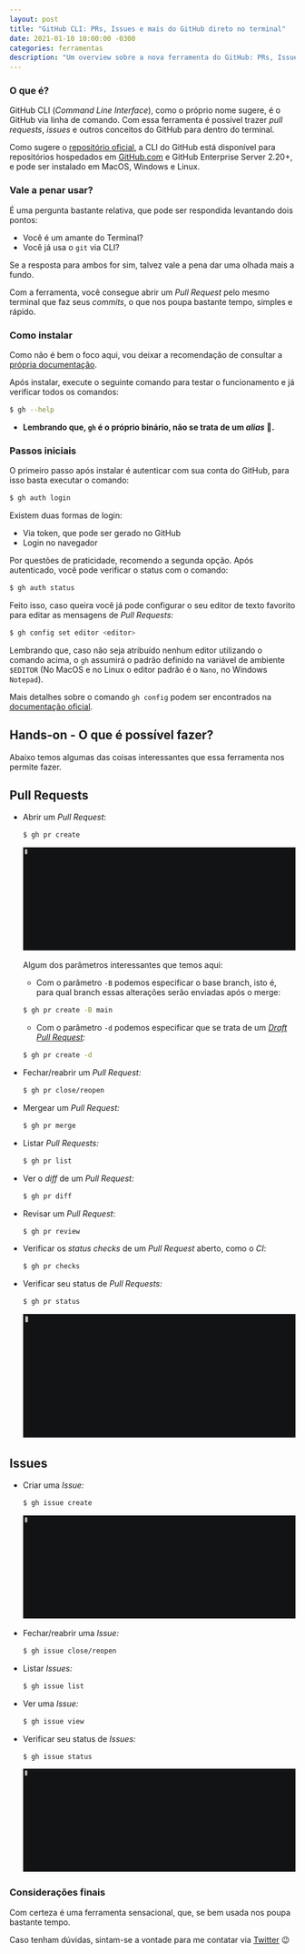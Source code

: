 ```yaml
---
layout: post
title: "GitHub CLI: PRs, Issues e mais do GitHub direto no terminal"
date: 2021-01-10 10:00:00 -0300
categories: ferramentas
description: "Um overview sobre a nova ferramenta do GitHub: PRs, Issues e outros conceitos do GitHub direto no terminal"
---
```


### O que é?

GitHub CLI (_Command Line Interface_), como o próprio nome sugere, é o GitHub via linha de comando. Com essa ferramenta é possível trazer _pull requests_, _issues_ e outros conceitos do GitHub para dentro do terminal.

Como sugere o [repositório oficial](https://github.com/cli/cli), a CLI do GitHub está disponível para repositórios hospedados em [GitHub.com](http://github.com/) e GitHub Enterprise Server 2.20+, e pode ser instalado em MacOS, Windows e Linux.

### Vale a penar usar?

É uma pergunta bastante relativa, que pode ser respondida levantando dois pontos:

- Você é um amante do Terminal?
- Você já usa o `git` via CLI?

Se a resposta para ambos for sim, talvez vale a pena dar uma olhada mais a fundo.

Com a ferramenta, você consegue abrir um _Pull Request_ pelo mesmo terminal que faz seus _commits_, o que nos poupa bastante tempo, simples e rápido.

### Como instalar

Como não é bem o foco aqui, vou deixar a recomendação de consultar a [própria documentação](https://github.com/cli/cli#installation).

Após instalar, execute o seguinte comando para testar o funcionamento e já verificar todos os comandos:

```bash
$ gh --help
```

- **Lembrando que, `gh` é o próprio binário, não se trata de um _alias_ 🙂.**

### Passos iniciais

O primeiro passo após instalar é autenticar com sua conta do GitHub, para isso basta executar o comando:

```bash
$ gh auth login
```

Existem duas formas de login:

- Via token, que pode ser gerado no GitHub
- Login no navegador

Por questões de praticidade, recomendo a segunda opção. Após autenticado, você pode verificar o status com o comando:

```bash
$ gh auth status
```

Feito isso, caso queira você já pode configurar o seu editor de texto favorito para editar as mensagens de _Pull Requests:_

```bash
$ gh config set editor <editor>
```

Lembrando que, caso não seja atribuído nenhum editor utilizando o comando acima, o `gh` assumirá o padrão definido na variável de ambiente `$EDITOR` (No MacOS e no Linux o editor padrão é o `Nano`, no Windows `Notepad`).

Mais detalhes sobre o comando `gh config` podem ser encontrados na [documentação oficial](https://cli.github.com/manual/gh_config).

## Hands-on - O que é possível fazer?

Abaixo temos algumas das coisas interessantes que essa ferramenta nos permite fazer.

## Pull Requests

- Abrir um _Pull Request_:

  ```bash
  $ gh pr create
  ```

  ![GIF exemplificando o uso do comando](/assets/github-cli/pr_cut_2.gif)

  Algum dos parâmetros interessantes que temos aqui:

  - Com o parâmetro `-B` podemos especificar o base branch, isto é, para qual branch essas alterações serão enviadas após o merge:

  ```bash
  $ gh pr create -B main
  ```

  - Com o parâmetro `-d` podemos especificar que se trata de um _[Draft Pull Request](https://docs.github.com/pt/free-pro-team@latest/github/collaborating-with-issues-and-pull-requests/about-pull-requests#pull-requests-de-rascunho):_

  ```bash
  $ gh pr create -d
  ```

- Fechar/reabrir um _Pull Request:_

  ```bash
  $ gh pr close/reopen
  ```

- Mergear um _Pull Request:_

  ```bash
  $ gh pr merge
  ```

- Listar _Pull Requests:_

  ```bash
  $ gh pr list
  ```

- Ver o _diff_ de um _Pull Request:_

  ```bash
  $ gh pr diff
  ```

- Revisar um _Pull Request_:

  ```bash
  $ gh pr review
  ```

- Verificar os _status checks_ de um _Pull Request_ aberto, como o _CI_:

  ```bash
  $ gh pr checks
  ```

- Verificar seu status de _Pull Requests:_

  ```bash
  $ gh pr status
  ```

  ![GIF exemplificando o uso do comando](/assets/github-cli/prstatus_cut.gif)

## Issues

- Criar uma _Issue:_

  ```bash
  $ gh issue create
  ```

  ![GIF exemplificando o uso do comando](/assets/github-cli/issue_cut.gif)

- Fechar/reabrir uma _Issue:_

  ```bash
  $ gh issue close/reopen
  ```

- Listar _Issues:_

  ```bash
  $ gh issue list
  ```

- Ver uma _Issue:_

  ```bash
  $ gh issue view
  ```

- Verificar seu status de _Issues:_

  ```bash
  $ gh issue status
  ```

  ![GIF exemplificando o uso do comando](/assets/github-cli/issue_status_cut.gif)

### Considerações finais

Com certeza é uma ferramenta sensacional, que, se bem usada nos poupa bastante tempo.

Caso tenham dúvidas, sintam-se a vontade para me contatar via [Twitter](http://twitter.com/garaujodev) 😉
